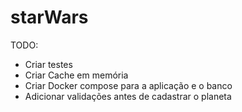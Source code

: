 # starWars

TODO:
 - Criar testes
 - Criar Cache em memória
 - Criar Docker compose para a aplicação e o banco
 - Adicionar validações antes de cadastrar o planeta
